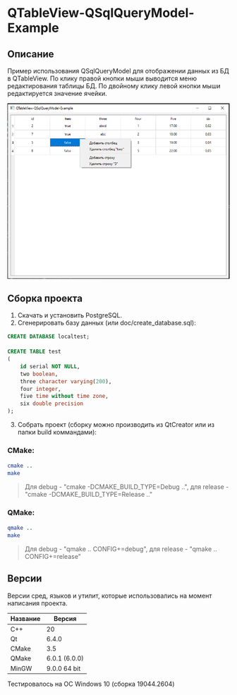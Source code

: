 # QTableView-QSqlQueryModel-Example

## Описание

Пример использования QSqlQueryModel для отображении данных из БД в QTableView. 
По клику правой кнопки мыши выводится меню редактирования таблицы БД.
По двойному клику левой кнопки мыши редактируется значение ячейки.

![alt text](doc/QTableView-QSqlQueryModel-Example.png)

## Сборка проекта

1. Скачать и установить PostgreSQL.
2. Сгенерировать базу данных (или doc/create_database.sql):

``` sql
CREATE DATABASE localtest;

CREATE TABLE test
(
    id serial NOT NULL,
    two boolean,
    three character varying(200),
    four integer,
    five time without time zone,
    six double precision
);
```

3. Собрать проект (cборку можно производить из QtCreator или из папки build коммандами):

### CMake:

```bash
cmake ..
make
```
> Для debug - "cmake -DCMAKE_BUILD_TYPE=Debug ..", для release - "cmake -DCMAKE_BUILD_TYPE=Release .."

### QMake:

```bash
qmake ..
make
```
> Для debug - "qmake .. CONFIG+=debug", для release - "qmake .. CONFIG+=release"

## Версии

Версии сред, языков и утилит, которые использовались на момент написания проекта.

| Название   | Версия               |
| -----------|----------------------|
| C++        | 20                   |
| Qt         | 6.4.0                |
| CMake      | 3.5                  |
| QMake      | 6.0.1 (6.0.0)        |
| MinGW      | 9.0.0 64 bit         |

Тестировалось на ОС Windows 10 (сборка 19044.2604)

